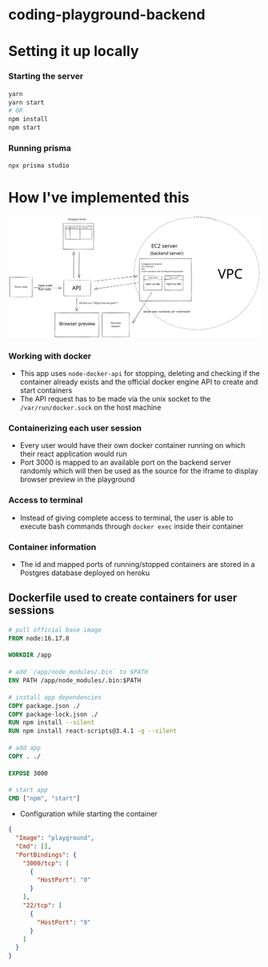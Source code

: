 # coding-playground-backend

# Setting it up locally 

### Starting the server
```bash
yarn 
yarn start
# OR 
npm install 
npm start
```

### Running prisma
```bash
npx prisma studio
```

# How I've implemented this
<img src="coding_playground_design.svg">

### Working with docker
- This app uses `node-docker-api` for stopping, deleting and checking if the container already exists and the official docker engine API to create and start containers
- The API request has to be made via the unix socket to the `/var/run/docker.sock` on the host machine

### Containerizing each user session
- Every user would have their own docker container running on which their react application would run
- Port 3000 is mapped to an available port on the backend server randomly which will then be used as the source for the iframe to display browser preview in the playground

### Access to terminal
- Instead of giving complete access to terminal, the user is able to execute bash commands through `docker exec` inside their container

### Container information
- The id and mapped ports of running/stopped containers are stored in a Postgres database deployed on heroku

## Dockerfile used to create containers for user sessions
```Dockerfile
# pull official base image
FROM node:16.17.0

WORKDIR /app

# add `/app/node_modules/.bin` to $PATH
ENV PATH /app/node_modules/.bin:$PATH

# install app dependencies
COPY package.json ./
COPY package-lock.json ./
RUN npm install --silent
RUN npm install react-scripts@3.4.1 -g --silent

# add app
COPY . ./

EXPOSE 3000

# start app
CMD ["npm", "start"]
```
- Configuration while starting the container
```JSON
{
  "Image": "playground", 
  "Cmd": [], 
  "PortBindings": { 
    "3000/tcp": [
      { 
        "HostPort": "0" 
      }
    ], 
    "22/tcp": [
      { 
        "HostPort": "0" 
      }
    ]
  }
}
```
